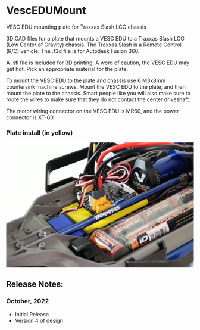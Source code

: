 # VescEDUMount
VESC EDU mounting plate for Traxxas Slash LCG chassis

3D CAD files for a plate that mounts a VESC EDU to a Traxxas Slash LCG (Low Center of Gravity) chassis. The Traxxas Slash is a Remote Control (R/C) vehicle. The .f3d file is for Autodesk Fusion 360.

A .stl file is included for 3D printing. A word of caution, the VESC EDU may get hot. Pick an appropriate material for the plate.

To mount the VESC EDU to the plate and chassis use 6 M3x8mm countersink machine screws. Mount the VESC EDU to the plate, and then mount the plate to the chassis. Smart people like you will also make sure to route the wires to make sure that they do not contact the center driveshaft. 

The motor wiring connector on the VESC EDU is MR60, and the power connector is XT-60.

### Plate install (in yellow)

![ Installed VESC EDU, Plate in yellow ](BigMouth-VESC-EDU-Installed_600x@2x.jpg)

## Release Notes:

### October, 2022
* Initial Release
* Version 4 of design
